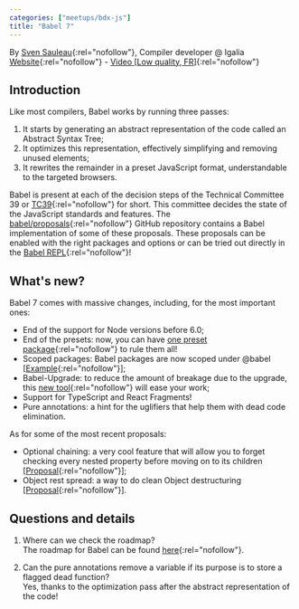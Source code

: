 ```yaml
---
categories: ["meetups/bdx-js"]
title: "Babel 7"
---
```


By [Sven Sauleau](https://twitter.com/svensauleau){:rel="nofollow"}, Compiler developer @ Igalia  
[Website](https://sauleau.com/){:rel="nofollow"} - [Video \[Low quality, FR\]](https://www.youtube.com/watch?v=xlVK2_VJ07o){:rel="nofollow"}

## Introduction

Like most compilers, Babel works by running three passes:
1. It starts by generating an abstract representation of the code called an Abstract Syntax Tree;
2. It optimizes this representation, effectively simplifying and removing unused elements;
3. It rewrites the remainder in a preset JavaScript format, understandable to the targeted browsers.

Babel is present at each of the decision steps of the Technical Committee 39 or [TC39](https://www.ecma-international.org/memento/tc39-rf-tg.htm){:rel="nofollow"}
for short. This committee decides the state of the JavaScript standards and features. The [babel/proposals](https://github.com/babel/proposals){:rel="nofollow"}
GitHub repository contains a Babel implementation of some of these proposals. These proposals can be enabled with the
right packages and options or can be tried out directly in the [Babel REPL](https://babeljs.io/repl){:rel="nofollow"}!

## What's new?

Babel 7 comes with massive changes, including, for the most important ones:
- End of the support for Node versions before 6.0;
- End of the presets: now, you can have [one preset package](https://babeljs.io/docs/en/v7-migration#yearly-preset-deprecations-blog-2017-12-27-nearing-the-70-releasehtml-deprecated-yearly-presets-eg-babel-preset-es20xx){:rel="nofollow"}
  to rule them all!
- Scoped packages: Babel packages are now scoped under @babel [[Example](https://www.npmjs.com/package/@babel/types){:rel="nofollow"}];
- Babel-Upgrade: to reduce the amount of breakage due to the upgrade, this [new tool](https://github.com/babel/babel-upgrade){:rel="nofollow"}
  will ease your work;
- Support for TypeScript and React Fragments!
- Pure annotations: a hint for the uglifiers that help them with dead code elimination.

As for some of the most recent proposals:
- Optional chaining: a very cool feature that will allow you to forget checking every nested property before moving on
  to its children [[Proposal](https://babeljs.io/docs/en/babel-plugin-proposal-optional-chaining){:rel="nofollow"}];
- Object rest spread: a way to do clean Object destructuring [[Proposal](https://babeljs.io/docs/en/babel-plugin-proposal-object-rest-spread){:rel="nofollow"}].

## Questions and details

1. Where can we check the roadmap?  
The roadmap for Babel can be found [here](https://babeljs.io/docs/en/roadmap){:rel="nofollow"}.

2. Can the pure annotations remove a variable if its purpose is to store a flagged dead function?  
Yes, thanks to the optimization pass after the abstract representation of the code!
